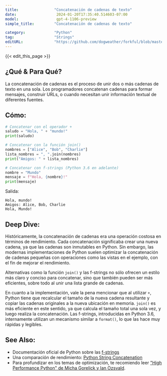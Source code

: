 ```yaml
---
title:                "Concatenación de cadenas de texto"
date:                  2024-01-20T17:35:40.514603-07:00
model:                 gpt-4-1106-preview
simple_title:         "Concatenación de cadenas de texto"

category:             "Python"
tag:                  "Strings"
editURL:              "https://github.com/dogweather/forkful/blob/master/content/es/python/concatenating-strings.md"
---
```


{{< edit_this_page >}}

## ¿Qué & Para Qué?
La concatenación de cadenas es el proceso de unir dos o más cadenas de texto en una sola. Los programadores concatenan cadenas para formar mensajes, construir URLs, o cuando necesitan unir información textual de diferentes fuentes.

## Cómo:
```Python
# Concatenar con el operador +
saludo = "Hola, " + "mundo!"
print(saludo)

# Concatenar con la función join()
nombres = ["Alice", "Bob", "Charlie"]
lista_nombres = ", ".join(nombres)
print("Amigos: " + lista_nombres)

# Concatenar con f-strings (Python 3.6 en adelante)
nombre = "Mundo"
mensaje = f"Hola, {nombre}!"
print(mensaje)
```

Salida:
```
Hola, mundo!
Amigos: Alice, Bob, Charlie
Hola, Mundo!
```

## Deep Dive:
Históricamente, la concatenación de cadenas era una operación costosa en términos de rendimiento. Cada concatenación significaba crear una nueva cadena, ya que las cadenas son inmutables en Python. Sin embargo, las modernas implementaciones de Python suelen optimizar la concatenación de cadenas pequeñas con operaciones como las vistas en el ejemplo, con el fin de mejorar el rendimiento.

Alternativas como la función `join()` y las f-strings no sólo ofrecen un estilo más claro y conciso para concatenar, sino que también pueden ser más eficientes, sobre todo al unir una lista grande de cadenas.

En cuanto a la implementación, vale la pena mencionar que al utilizar `+`, Python tiene que recalcular el tamaño de la nueva cadena resultante y copiar las cadenas originales a la nueva ubicación en memoria. `join()` es más eficiente en este sentido, ya que calcula el tamaño total una sola vez, y luego realiza la concatenación. Las f-strings, introducidas en Python 3.6, internamente utilizan un mecanismo similar a `format()`, lo que las hace muy rápidas y legibles.

## See Also:
- Documentación oficial de Python sobre las [f-strings](https://docs.python.org/3/reference/lexical_analysis.html#f-strings)
- Una comparación de rendimiento: [Python String Concatenation](https://waymoot.org/home/python_string/)
- Para profundizar en los temas de optimización, te recomiendo leer ["High Performance Python" de Micha Gorelick y Ian Ozsvald](https://www.oreilly.com/library/view/high-performance-python/9781449361747/).
